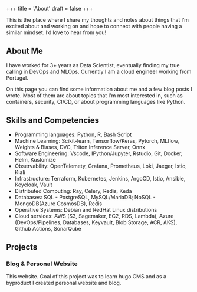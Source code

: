 +++
title = 'About'
draft = false
+++

This is the place where I share my thoughts and notes about things that
I’m excited about and working on and hope to connect with people having
a similar mindset. I’d love to hear from you!

## About Me

I have worked for 3+ years as Data Scientist, eventually finding my true calling in DevOps and MLOps.
Currently I am a cloud engineer working from Portugal.

On this page you can find some information about me and a few blog posts I wrote. Most of them are about
topics that I'm most interested in, such as containers, security, CI/CD, or about programming languages like Python.

## Skills and Competencies

- Programming languages: Python, R, Bash Script
- Machine Learning: Scikit-learn, Tensorflow/Keras, Pytorch, MLflow, Weights & Biases, DVC, Triton Inference Server, Onnx
- Software Engineering: Vscode, IPython/Jupyter, Rstudio, Git, Docker, Helm, Kustomize
- Observability: OpenTelemety, Grafana, Prometheus, Loki, Jaeger, Istio, Kiali
- Infrastructure: Terraform, Kubernetes, Jenkins, ArgoCD, Istio, Ansible, Keycloak, Vault
- Distributed Computing: Ray, Celery, Redis, Keda
- Databases: SQL - PostgreSQL, MySQL/MariaDB; NoSQL - MongoDB(Azure CosmosDB), Redis
- Operative Systems: Debian and RedHat Linux distributions
- Cloud services: AWS (S3, Sagemaker, EC2, RDS, Lambda), Azure (DevOps/Pipelines, Databases, Keyvault, Blob Storage, ACR,
AKS), Github Actions, SonarQube

## Projects

### Blog & Personal Website

This website. Goal of this project was to learn hugo CMS and as a byproduct I created personal website and blog.

<!-- 
### Blueprints for python based ML projects
 -->
